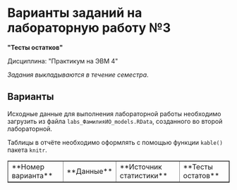 
# Варианты заданий на лабораторную работу №3      

**"Тесты остатков"**    

Дисциплина: "Практикум на ЭВМ 4"     

*Задания выкладываются в течение семестра*.    

## Варианты     

Исходные данные для выполнения лабораторной работы необходимо загрузить из файла `labs_ФамилияИО_models.RData`, созданного во второй лабораторной.    

Таблицы в отчёте необходимо оформлять с помощью функции `kable()` пакета `knitr`.      

<table border="1">

<tr>
<td>
**Номер варианта**
</td>
<td>
**Данные**
</td>
<td>
**Источник статистики**
</td>
<td>
**Тесты остатов**
</td>
</tr>

</table>